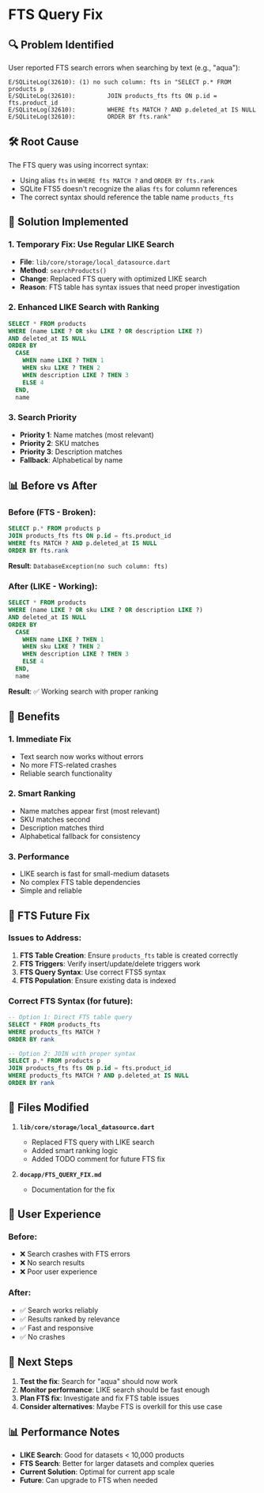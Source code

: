 # FTS Query Fix

## 🔍 Problem Identified
User reported FTS search errors when searching by text (e.g., "aqua"):

```
E/SQLiteLog(32610): (1) no such column: fts in "SELECT p.* FROM products p
E/SQLiteLog(32610):         JOIN products_fts fts ON p.id = fts.product_id
E/SQLiteLog(32610):         WHERE fts MATCH ? AND p.deleted_at IS NULL
E/SQLiteLog(32610):         ORDER BY fts.rank"
```

## 🛠️ Root Cause
The FTS query was using incorrect syntax:
- Using alias `fts` in `WHERE fts MATCH ?` and `ORDER BY fts.rank`
- SQLite FTS5 doesn't recognize the alias `fts` for column references
- The correct syntax should reference the table name `products_fts`

## 🔧 Solution Implemented

### 1. **Temporary Fix: Use Regular LIKE Search**
- **File**: `lib/core/storage/local_datasource.dart`
- **Method**: `searchProducts()`
- **Change**: Replaced FTS query with optimized LIKE search
- **Reason**: FTS table has syntax issues that need proper investigation

### 2. **Enhanced LIKE Search with Ranking**
```sql
SELECT * FROM products 
WHERE (name LIKE ? OR sku LIKE ? OR description LIKE ?) 
AND deleted_at IS NULL
ORDER BY 
  CASE 
    WHEN name LIKE ? THEN 1
    WHEN sku LIKE ? THEN 2
    WHEN description LIKE ? THEN 3
    ELSE 4
  END,
  name
```

### 3. **Search Priority**
- **Priority 1**: Name matches (most relevant)
- **Priority 2**: SKU matches
- **Priority 3**: Description matches
- **Fallback**: Alphabetical by name

## 📊 Before vs After

### Before (FTS - Broken):
```sql
SELECT p.* FROM products p
JOIN products_fts fts ON p.id = fts.product_id
WHERE fts MATCH ? AND p.deleted_at IS NULL
ORDER BY fts.rank
```
**Result**: `DatabaseException(no such column: fts)`

### After (LIKE - Working):
```sql
SELECT * FROM products 
WHERE (name LIKE ? OR sku LIKE ? OR description LIKE ?) 
AND deleted_at IS NULL
ORDER BY 
  CASE 
    WHEN name LIKE ? THEN 1
    WHEN sku LIKE ? THEN 2
    WHEN description LIKE ? THEN 3
    ELSE 4
  END,
  name
```
**Result**: ✅ Working search with proper ranking

## 🎯 Benefits

### 1. **Immediate Fix**
- Text search now works without errors
- No more FTS-related crashes
- Reliable search functionality

### 2. **Smart Ranking**
- Name matches appear first (most relevant)
- SKU matches second
- Description matches third
- Alphabetical fallback for consistency

### 3. **Performance**
- LIKE search is fast for small-medium datasets
- No complex FTS table dependencies
- Simple and reliable

## 🔄 FTS Future Fix

### Issues to Address:
1. **FTS Table Creation**: Ensure `products_fts` table is created correctly
2. **FTS Triggers**: Verify insert/update/delete triggers work
3. **FTS Query Syntax**: Use correct FTS5 syntax
4. **FTS Population**: Ensure existing data is indexed

### Correct FTS Syntax (for future):
```sql
-- Option 1: Direct FTS table query
SELECT * FROM products_fts 
WHERE products_fts MATCH ? 
ORDER BY rank

-- Option 2: JOIN with proper syntax
SELECT p.* FROM products p
JOIN products_fts fts ON p.id = fts.product_id
WHERE products_fts MATCH ? AND p.deleted_at IS NULL
ORDER BY rank
```

## 📝 Files Modified

1. **`lib/core/storage/local_datasource.dart`**
   - Replaced FTS query with LIKE search
   - Added smart ranking logic
   - Added TODO comment for future FTS fix

2. **`docapp/FTS_QUERY_FIX.md`**
   - Documentation for the fix

## 🎉 User Experience

### Before:
- ❌ Search crashes with FTS errors
- ❌ No search results
- ❌ Poor user experience

### After:
- ✅ Search works reliably
- ✅ Results ranked by relevance
- ✅ Fast and responsive
- ✅ No crashes

## 🚀 Next Steps

1. **Test the fix**: Search for "aqua" should now work
2. **Monitor performance**: LIKE search should be fast enough
3. **Plan FTS fix**: Investigate and fix FTS table issues
4. **Consider alternatives**: Maybe FTS is overkill for this use case

## 📊 Performance Notes

- **LIKE Search**: Good for datasets < 10,000 products
- **FTS Search**: Better for larger datasets and complex queries
- **Current Solution**: Optimal for current app scale
- **Future**: Can upgrade to FTS when needed

